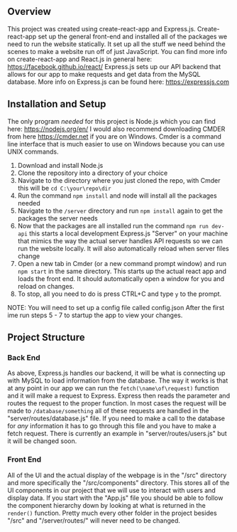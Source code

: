 ## Overview
This project was created using create-react-app and Express.js. Create-react-app set up the general front-end and installed all of the packages we need to run the website statically. It set up all the stuff we need behind the scenes to make a website run off of just JavaScript. You can find more info on create-react-app and React.js in general here: https://facebook.github.io/react/ Express.js sets up our API backend that allows for our app to make requests and get data from the MySQL database. More info on Express.js can be found here: https://expressjs.com 

## Installation and Setup
The only program *needed* for this project is Node.js which you can find here: https://nodejs.org/en/ I would also recommend downloading CMDER from here https://cmder.net if you are on Windows. Cmder is a command line interface that is much easier to use on Windows because you can use UNIX commands.
  1. Download and install Node.js
  2. Clone the repository into a directory of your choice
  3. Navigate to the directory where you just cloned the repo, with Cmder this will be `cd C:\your\repo\dir`
  4. Run the command `npm install` and node will install all the packages needed
  5. Navigate to the `/server` directory and run `npm install` again to get the packages the server needs
  5. Now that the packages are all installed run the command `npm run dev-api` this starts a local development Express.js "Server" on your machine that mimics the way the actual server handles API requests so we can run the website locally. It will also automatically reload when server files change
  6. Open a new tab in Cmder (or a new command prompt window) and run `npm start` in the same directory. This starts up the actual react app and loads the front end. It should automatically open a window for you and reload on changes.
  7. To stop, all you need to do is press CTRL+C and type `y` to the prompt. 

NOTE: You will need to set up a config file called config.json
After the first ime run steps 5 - 7 to startup the app to view your changes.

## Project Structure
  ### Back End
  As above, Express.js handles our backend, it will be what is connecting up with MySQL to load information from the database. The way it works is that at any point in our app we can run the ```fetch(\name\of\request)``` function and it will make a request to Express. Express then reads the parameter and routes the request to the proper function. In most cases the request will be made to ```/database/something``` all of these requests are handled in the "server/routes/database.js" file. If you need to make a call to the database for *any* information it has to go through this file and you have to make a fetch request. There is currently an example in "server/routes/users.js" but it will be changed soon.
  ### Front End
  All of the UI and the actual display of the webpage is in the "/src" directory and more specifically the "/src/components" directory. This stores all of the UI components in our project that we will use to interact with users and display data. If you start with the "App.js" file you should be able to follow the component hierarchy down by looking at what is returned in the ```render()``` function.
  Pretty much every other folder in the project besides "/src" and "/server/routes/" will never need to be changed.
